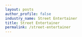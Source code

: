 ```yaml
---
layout: posts 
author_profile: false 
industry_name: Street Entertainer
title: Street Entertainer
permalink: /street-entertainer
---
```

